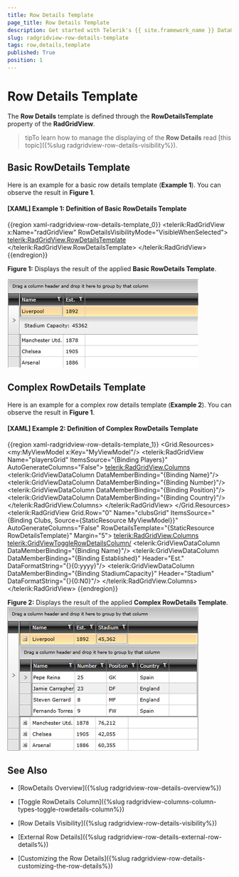 ```yaml
---
title: Row Details Template
page_title: Row Details Template
description: Get started with Telerik's {{ site.framework_name }} DataGrid and learn how you can apply the Row Details template defined through the RowDetailsTemplate property. 
slug: radgridview-row-details-template
tags: row,details,template
published: True
position: 1
---
```


# Row Details Template

The __Row Details__ template is defined through the __RowDetailsTemplate__ property of the __RadGridView__.

>tipTo learn how to manage the displaying of the __Row Details__ read [this topic]({%slug radgridview-row-details-visibility%}).
	
## Basic RowDetails Template

Here is an example for a basic row details template (__Example 1__). You can observe the result in __Figure 1__.
		

#### __[XAML] Example 1: Definition of Basic RowDetails Template__

{{region xaml-radgridview-row-details-template_0}}
	<telerik:RadGridView x:Name="radGridView"
	                 RowDetailsVisibilityMode="VisibleWhenSelected">
	    <telerik:RadGridView.RowDetailsTemplate>
	        <DataTemplate>
	            <StackPanel Orientation="Horizontal"
	                Margin="10,10,10,10">
	                <TextBlock Text="Stadium Capacity: " />
	                <TextBlock Text="{Binding StadiumCapacity}" />
	            </StackPanel>
	        </DataTemplate>
	    </telerik:RadGridView.RowDetailsTemplate>
	    <!--...-->
	</telerik:RadGridView>
{{endregion}}

__Figure 1:__ Displays the result of the applied __Basic RowDetails Template__.

![Telerik {{ site.framework_name }} DataGrid-row-details-template-basic](images/gridview-row-details-template-basic.png)

## Complex RowDetails Template

Here is an example for a complex row details template (__Example 2__). You can observe the result in __Figure 1__.

#### __[XAML] Example 2: Definition of Complex RowDetails Template__

{{region xaml-radgridview-row-details-template_1}}
	<Grid>
	    <Grid.Resources>
	        <my:MyViewModel x:Key="MyViewModel"/>
	        <DataTemplate x:Key="RowDetailsTemplate">
	            <telerik:RadGridView Name="playersGrid" 
	                        ItemsSource="{Binding Players}" 
	                        AutoGenerateColumns="False">
	                <telerik:RadGridView.Columns>
	                    <telerik:GridViewDataColumn DataMemberBinding="{Binding Name}"/>
	                    <telerik:GridViewDataColumn DataMemberBinding="{Binding Number}"/>
	                    <telerik:GridViewDataColumn DataMemberBinding="{Binding Position}"/>
	                    <telerik:GridViewDataColumn DataMemberBinding="{Binding Country}"/>
	                </telerik:RadGridView.Columns>
	            </telerik:RadGridView>
	        </DataTemplate>
	    </Grid.Resources>
	    <telerik:RadGridView Grid.Row="0" 
	                Name="clubsGrid" 
	                ItemsSource="{Binding Clubs, Source={StaticResource MyViewModel}}"
	                AutoGenerateColumns="False"
	                RowDetailsTemplate="{StaticResource RowDetailsTemplate}"
	                Margin="5">
	        <telerik:RadGridView.Columns>
	            <telerik:GridViewToggleRowDetailsColumn/>
	            <telerik:GridViewDataColumn DataMemberBinding="{Binding Name}"/>
	            <telerik:GridViewDataColumn DataMemberBinding="{Binding Established}"
	                            Header="Est." 
	                            DataFormatString="{}{0:yyyy}"/>
	            <telerik:GridViewDataColumn DataMemberBinding="{Binding StadiumCapacity}" 
	                            Header="Stadium" 
	                            DataFormatString="{}{0:N0}"/>
	        </telerik:RadGridView.Columns>
	    </telerik:RadGridView>
	</Grid>
{{endregion}}

__Figure 2:__ Displays the result of the applied __Complex RowDetails Template__.
![Telerik {{ site.framework_name }} DataGrid-row-details-template-complex](images/gridview-row-details-template-complex.png)

## See Also

 * [RowDetails Overview]({%slug radgridview-row-details-overview%})

 * [Toggle RowDetails Column]({%slug radgridview-columns-column-types-toggle-rowdetails-column%})

 * [Row Details Visibility]({%slug radgridview-row-details-visibility%})

 * [External Row Details]({%slug radgridview-row-details-external-row-details%})

 * [Customizing the Row Details]({%slug radgridview-row-details-customizing-the-row-details%})
